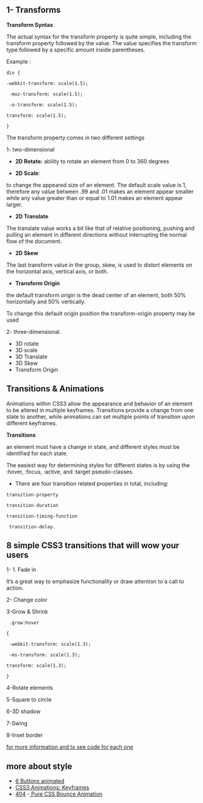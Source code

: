 

## 1- Transforms



**Transform Syntax**

The actual syntax for the transform property is quite simple, including the transform property followed by the value. The value specifies the transform type followed by a specific amount inside parentheses.


Example :

`div {`

  `-webkit-transform: scale(1.5);`

 ` -moz-transform: scale(1.5);`

 ` -o-transform: scale(1.5);`

 `transform: scale(1.5);`

`}`

The transform property comes in two different settings

1-  two-dimensional 

- **2D Rotate:** ability to rotate an element from 0 to 360 degrees

- **2D Scale**: 

to change the appeared size of an element. The default scale value is 1, therefore any value between .99 and .01 makes an element appear smaller while any value greater than or equal to 1.01 makes an element appear larger.

- **2D Translate**

The translate value works a bit like that of relative positioning, pushing and pulling an element in different directions without interrupting the normal flow of the document.

- **2D Skew**

The last transform value in the group, skew, is used to distort elements on the horizontal axis, vertical axis, or both.

- **Transform Origin**


 the default transform origin is the dead center of an element, both 50% horizontally and 50% vertically.
 
  To change this default origin position the transform-origin property may be used

2-  three-dimensional. 

- 3D rotate
- 3D scale 
- 3D Translate
- 3D Skew
- Transform Origin


## Transitions & Animations

Animations within CSS3 allow the appearance and behavior of an element to be altered in multiple keyframes. Transitions provide a change from one state to another, while animations can set multiple points of transition upon different keyframes.

**Transitions**

an element must have a change in state, and different styles must be identified for each state. 

The easiest way for determining styles for different states is by using the :hover, :focus, :active, and :target pseudo-classes.

- There are four transition related properties in total, including:

`transition-property`

 `transition-duration`
 
  `transition-timing-function`
  
  ` transition-delay.` 


  ## 8 simple CSS3 transitions that will wow your users

  1- 1. Fade in

  It’s a great way to emphasize functionality or draw attention to a call to action.

  2- Change color

  3-Grow & Shrink

 ` .grow:hover`

`{`

 ` -webkit-transform: scale(1.3);`

 ` -ms-transform: scale(1.3);`

`transform: scale(1.3);`

`}`




  4-Rotate elements

  5-Square to circle

  6-3D shadow

  7-Swing

  8-Inset border

  [for more information and to see code for each one ](https://www.webdesignerdepot.com/2014/05/8-simple-css3-transitions-that-will-wow-your-users)


## more about style 
  - [6 Buttons animated](https://codepen.io/retyui/pen/ByoaXV)
- [CSS3 Animations: Keyframes](https://codepen.io/akshaychauhan/pen/oAfae)
- [404](https://codepen.io/kieranfivestars/pen/MYdQxX)
-[ Pure CSS Bounce Animation](https://codepen.io/dp_lewis/pen/gCfBv)





